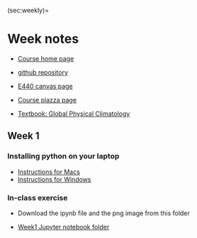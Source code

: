 (sec:weekly)=
# Week notes

* [Course home page](https://phaustin.github.io/climate_students_eoas/home.html)

* [github repository](https://github.com/phaustin/climate_students_eoas.git)

* [E440 canvas page](https://canvas.ubc.ca/courses/152022)

* [Course piazza page](https://piazza.com/ubc.ca/winterterm22024/eosc440)

* [Textbook: Global Physical Climatology](https://gw2jh3xr2c.search.serialssolutions.com/?sid=sersol&SS_jc=TC0001767901&title=Global%20physical%20climatology)


## Week 1

### Installing python on your laptop

  * [Instructions for Macs](https://www.dropbox.com/scl/fi/643i5mgkk6px42bds0yns/python-setup_macos_2024.pdf?rlkey=sp6omrrm490kn7ur5nr6u873g&st=103jv1q2&dl=0)
  * [Instructions for Windows](https://www.dropbox.com/scl/fi/1uj658e5fp60rpgucjgjl/python-setup_windows_2024.pdf?rlkey=qw0f9rm40r1yw09pfuz3qu8ty&st=gxyx4sw0&dl=0)


### In-class exercise

* Download the ipynb file and the png image from this folder

* [Week1 Jupyter notebook folder](https://www.dropbox.com/scl/fo/0npqmlwc2ni291i3g1oyf/AFSkoOIsBUWingbXV8RDnLg?rlkey=fv212zgn30hle15eltp7fhkxq&st=wmi2u9ty&dl=0)
